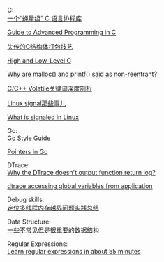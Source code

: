 C:  
[一个“蝇量级” C 语言协程库](http://coolshell.cn/articles/10975.html)

[Guide to Advanced Programming in C](http://pfacka.binaryparadise.com/articles/guide-to-advanced-programming-in-C.html)
	
[失传的C结构体打包技艺](https://github.com/ludx/The-Lost-Art-of-C-Structure-Packing)
	
[High and Low-Level C](http://www.jetcafe.org/jim/highlowc.html)
	
[Why are malloc() and printf() said as non-reentrant?](http://stackoverflow.com/questions/3941271/why-are-malloc-and-printf-said-as-non-reentrant)
	
[C/C++ Volatile关键词深度剖析](http://hedengcheng.com/?p=725)

[Linux signal那些事儿](http://blog.chinaunix.net/uid-24774106-id-4061386.html)

[What is signaled in Linux](http://www.linuxprogrammingblog.com/all-about-linux-signals?page=3)

Go:  
[Go Style Guide](https://code.google.com/p/go-wiki/wiki/Style#gofmt)  

[Pointers in Go](http://dave.cheney.net/2014/03/17/pointers-in-go)

DTrace:  
[Why the DTrace doesn't output function return log?](http://stackoverflow.com/questions/22137990/why-the-dtrace-doesnt-output-function-return-log?noredirect=1#comment33596381_22137990)  

[dtrace accessing global variables from application](http://stackoverflow.com/questions/11228352/dtrace-accessing-global-variables-from-application/11831472#11831472)

Debug skills:  
[定位多线程内存越界问题实践总结](http://www.cnblogs.com/djinmusic/archive/2013/02/04/2891753.html)  

Data Structure:  
[一些不常见但是很重要的数据结构](http://itindex.net/detail/40648-%E6%95%B0%E6%8D%AE%E7%BB%93%E6%9E%84)  

Regular Expressions:  
[Learn regular expressions in about 55 minutes](http://qntm.org/files/re/re.html)
